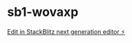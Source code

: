 # sb1-wovaxp

[Edit in StackBlitz next generation editor ⚡️](https://stackblitz.com/~/github.com/NayraMoustafa/sb1-wovaxp)